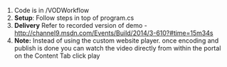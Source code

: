 
1.  Code is in /VODWorkflow
2.  **Setup**: Follow steps in top of program.cs
3. **Delivery** Refer to recorded version of demo - http://channel9.msdn.com/Events/Build/2014/3-610?#time=15m34s
4. **Note:** Instead of using the custom website player. once encoding and publish is done you can watch the video directly from within the portal on the Content Tab click play 